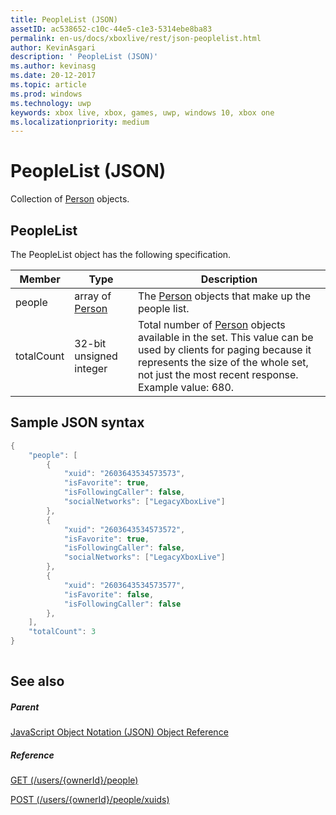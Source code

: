 ```yaml
---
title: PeopleList (JSON)
assetID: ac538652-c10c-44e5-c1e3-5314ebe8ba83
permalink: en-us/docs/xboxlive/rest/json-peoplelist.html
author: KevinAsgari
description: ' PeopleList (JSON)'
ms.author: kevinasg
ms.date: 20-12-2017
ms.topic: article
ms.prod: windows
ms.technology: uwp
keywords: xbox live, xbox, games, uwp, windows 10, xbox one
ms.localizationpriority: medium
---
```



# PeopleList (JSON)
Collection of [Person](json-person.md) objects. 
<a id="ID4ER"></a>

 
## PeopleList
 
The PeopleList object has the following specification.
 
| Member| Type| Description| 
| --- | --- | --- | 
| people| array of [Person](json-person.md)| The [Person](json-person.md) objects that make up the people list.| 
| totalCount| 32-bit unsigned integer| Total number of [Person](json-person.md) objects available in the set. This value can be used by clients for paging because it represents the size of the whole set, not just the most recent response. Example value: 680.| 
  
<a id="ID4EAC"></a>

 
## Sample JSON syntax
 

```cpp
{
    "people": [
        {
            "xuid": "2603643534573573",
            "isFavorite": true,
            "isFollowingCaller": false,
            "socialNetworks": ["LegacyXboxLive"]
        },
        {
            "xuid": "2603643534573572",
            "isFavorite": true,
            "isFollowingCaller": false,
            "socialNetworks": ["LegacyXboxLive"]
        },
        {
            "xuid": "2603643534573577",
            "isFavorite": false,
            "isFollowingCaller": false
        },
    ],
    "totalCount": 3
}
    
```

  
<a id="ID4EJC"></a>

 
## See also
 
<a id="ID4ELC"></a>

 
##### Parent 

[JavaScript Object Notation (JSON) Object Reference](atoc-xboxlivews-reference-json.md)

  
<a id="ID4EVC"></a>

 
##### Reference 

[GET (/users/{ownerId}/people)](../uri/people/uri-usersowneridpeopleget.md)

 [POST (/users/{ownerId}/people/xuids)](../uri/people/uri-usersowneridpeoplexuidspost.md)

   
